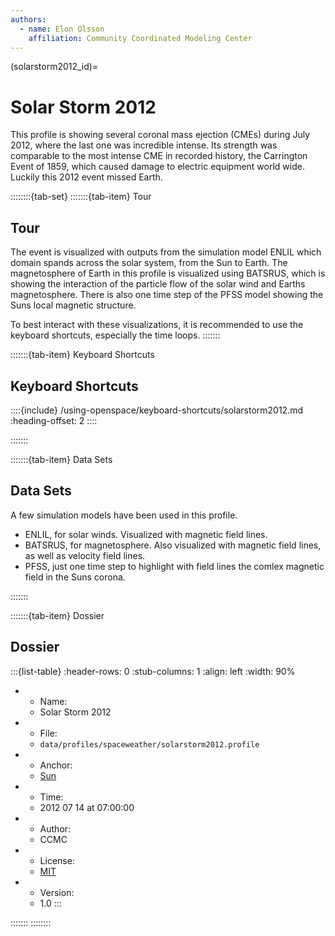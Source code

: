 ```yaml
---
authors:
  - name: Elon Olsson
    affiliation: Community Coordinated Modeling Center
---
```


(solarstorm2012_id)=

# Solar Storm 2012
This profile is showing several coronal mass ejection (CMEs) during July 2012, where the last one was incredible intense. Its strength was comparable to the most intense CME in recorded history, the Carrington Event of 1859, which caused damage to electric equipment world wide. Luckily this 2012 event missed Earth.

::::::::{tab-set}
:::::::{tab-item} Tour
## Tour

The event is visualized with outputs from the simulation model ENLIL which domain spands across the solar system, from the Sun to Earth. The magnetosphere of Earth in this profile is visualized using BATSRUS, which is showing the interaction of the particle flow of the solar wind and Earths magnetosphere. There is also one time step of the PFSS model showing the Suns local magnetic structure.

To best interact with these visualizations, it is recommended to use the keyboard shortcuts, especially the time loops.
:::::::

:::::::{tab-item} Keyboard Shortcuts
## Keyboard Shortcuts

::::{include} /using-openspace/keyboard-shortcuts/solarstorm2012.md
:heading-offset: 2
::::

:::::::

:::::::{tab-item} Data Sets
## Data Sets

A few simulation models have been used in this profile.
- ENLIL, for solar winds. Visualized with magnetic field lines.
- BATSRUS, for magnetosphere. Also visualized with magnetic field lines, as well as velocity field lines.
- PFSS, just one time step to highlight with field lines the comlex magnetic field in the Suns corona.

:::::::

:::::::{tab-item} Dossier
## Dossier

:::{list-table}
:header-rows: 0
:stub-columns: 1
:align: left
:width: 90%

* - Name:
  - Solar Storm 2012
* - File:
  - `data/profiles/spaceweather/solarstorm2012.profile`
* - Anchor:
  - [Sun](/content/solar-system/sun/sun/index)
* - Time:
  - 2012 07 14 at 07:00:00
* - Author:
  - CCMC
* - License:
  - [MIT](https://github.com/OpenSpace/OpenSpace/blob/master/LICENSE.md)
* - Version:
  - 1.0
:::

:::::::
::::::::